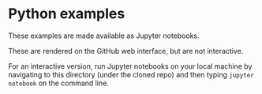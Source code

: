 # Python examples

These examples are made available as Jupyter notebooks.

These are rendered on the GitHub web interface, but are not interactive.

For an interactive version, run Jupyter notebooks on your local machine by navigating to this directory (under the cloned repo) and then typing `jupyter notebook` on the command line.
